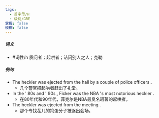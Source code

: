 ```yaml
---
tags:
  - 首字母/H
  - 级别/GRE
掌握: false
模糊: false
---
```

##### 词义
- #词性/n  质问者；起哄者；诘问别人之人；克勒
##### 例句
- The heckler was ejected from the hall by a couple of police officers .
	- 几个警官把起哄者赶出了礼堂。
- In the ' 80s and ' 90s , Ficker was the NBA 's most notorious heckler .
	- 在80年代和90年代，菲克尔是NBA最臭名昭著的起哄者。
- The heckler was ejected from the meeting .
	- 那个专找茬儿的捣蛋分子被逐出会场。
